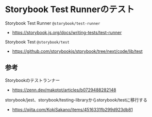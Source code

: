 # Storybook Test Runnerのテスト

Storybook Test Runner `@storybook/test-runner`

-   https://storybook.js.org/docs/writing-tests/test-runner

Storybook Test `@storybook/test`

-   https://github.com/storybookjs/storybook/tree/next/code/lib/test

## 参考

Storybookのテストランナー

-   https://zenn.dev/makotot/articles/b0729488282148

storybook/jest、storybook/testing-libraryからstorybook/testに移行する

-   https://qiita.com/KokiSakano/items/4516331fb299d923db81
